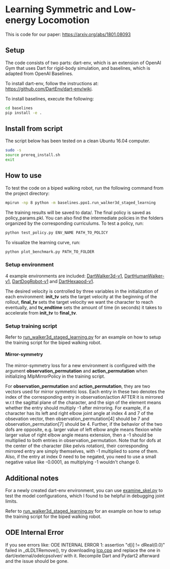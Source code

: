 # Learning Symmetric and Low-energy Locomotion

This is code for our paper: https://arxiv.org/abs/1801.08093

## Setup

The code consists of two parts: dart-env, which is an extension of OpenAI Gym that uses Dart for rigid-body simulation, and baselines, which is adapted from OpenAI Baselines.

To install dart-env, follow the instructions at: https://github.com/DartEnv/dart-env/wiki.

To install baselines, execute the following:

```bash
cd baselines
pip install -e .
```

## Install from script

The script below has been tested on a clean Ubuntu 16.04 computer.

```bash
sudo -s
source prereq_install.sh
exit
```

## How to use

To test the code on a biped walking robot, run the following command from the project directory:

```bash
mpirun -np 8 python -m baselines.ppo1.run_walker3d_staged_learning
```

The training results will be saved to data/. The final policy is saved as policy_params.pkl. You can also find the intermediate policies in the folders organized by the corresponding curriculums. To test a policy, run:

```bash
python test_policy.py ENV_NAME PATH_TO_POLICY
```

To visualize the learning curve, run:

```bash
python plot_benchmark.py PATH_TO_FOLDER
```



### Setup environment

4 example environments are included: [DartWalker3d-v1](dart-env/gym/envs/dart/walker3d.py), [DartHumanWalker-v1](dart-env/gym/envs/dart/human_walker.py), [DartDogRobot-v1](dart-env/gym/envs/dart/dog_robot.py) and [DartHexapod-v1](dart-env/gym/envs/dart/hexapod.py).

The desired velocity is controlled by three variables in the initialization of each environment: **init_tv** sets the target velocity at the beginning of the rollout, **final_tv** sets the target velocity we want the character to reach eventually, and **tv_endtime** sets the amount of time (in seconds) it takes to accelerate from **init_tv** to **final_tv**.

### Setup training script

Refer to [run_walker3d_staged_learning.py](baselines/baselines/ppo1/run_walker3d_staged_learning.py) for an example on how to setup the training script for the biped walking robot.

#### Mirror-symmetry 

The mirror-symmetry loss for a new environment is configured with the argument **observation_permutation** and **action_permutation** when initializing MlpMirrorPolicy in the training script.

For **observation_permutation** and **action_permutation**, they are two vectors used for mirror symmetric loss. Each entry in these two denotes the index of the corresponding entry in observation/action AFTER it is mirrored w.r.t the sagittal plane of the character, and the sign of the element means whether the entry should multiply -1 after mirroring. For example, if a character has its left and right elbow joint angle at index 4 and 7 of the obsevation vector, then observation_permutation[4] should be 7 and observation_permutation[7] should be 4. Further, if the behavior of the two dofs are opposite, e.g. larger value of left elbow angle means flexion while larger value of right elbow angle means extension, then a -1 should be multiplied to both entries in observation_permutation. Note that for dofs at the center of the character (like pelvis rotation), their corresponding mirrored entry are simply themselves, with -1 multiplied to some of them. Also, if the entry at index 0 need to be negated, you need to use a small negative value like -0.0001, as multiplying -1 wouldn't change 0.

## Additional notes

For a newly created dart-env environment, you can use [examine_skel.py](baselines/examine_skel.py) to test the model configurations, which I found to be helpful in debugging joint limits.

Refer to [run_walker3d_staged_learning.py](baselines/baselines/ppo1/run_walker3d_staged_learning.py) for an example on how to setup the training script for the biped walking robot.


## ODE Internal Error
If you see errors like: ODE INTERNAL ERROR 1: assertion "d[i] != dReal(0.0)" failed in _dLDLTRemove(), try downloading [lcp.cpp](https://drive.google.com/file/d/1MCho3QBtyPhSoKNV77VFOvCqsMJPk3NF/view) and replace the one in dart/external/odelcpsolver/ with it. Recompile Dart and Pydart2 afterward and the issue should be gone.

